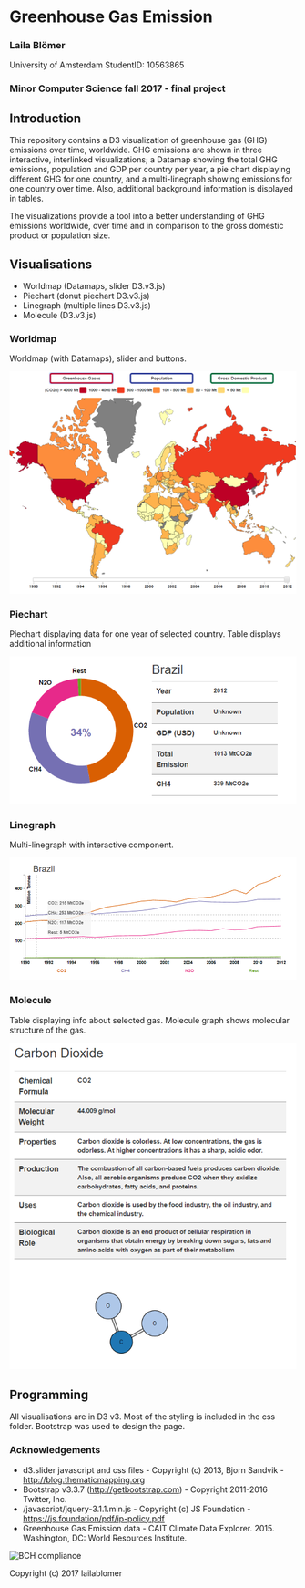 # Greenhouse Gas Emission

### Laila Blömer
University of Amsterdam
StudentID: 10563865

### Minor Computer Science fall 2017 - final project

## Introduction
This repository contains a D3 visualization of greenhouse gas (GHG) emissions over time, worldwide. GHG emissions are shown in three interactive, interlinked visualizations; a Datamap showing the total GHG emissions, population and GDP per country per year, a pie chart displaying different GHG for one country, and a multi-linegraph showing emissions for one country over time. Also, additional background information is displayed in tables. 

The visualizations provide a tool into a better understanding of GHG emissions worldwide, over time and in comparison to the gross domestic product or population size. 

## Visualisations
* Worldmap (Datamaps, slider D3.v3.js)
* Piechart (donut piechart D3.v3.js)
* Linegraph (multiple lines D3.v3.js)
* Molecule (D3.v3.js)

### Worldmap
Worldmap (with Datamaps), slider and buttons.

![alt tag](https://github.com/lailablomer/ProgrammeerProject/blob/master/doc/datamap.PNG)

### Piechart
Piechart displaying data for one year of selected country. Table displays additional information

![alt tag](https://github.com/lailablomer/ProgrammeerProject/blob/master/doc/piechart.PNG)

### Linegraph
Multi-linegraph with interactive component.

![alt tag](https://github.com/lailablomer/ProgrammeerProject/blob/master/doc/linegraph.PNG)

### Molecule
Table displaying info about selected gas. Molecule graph shows molecular structure of the gas. 

![alt tag](https://github.com/lailablomer/ProgrammeerProject/blob/master/doc/molecule.PNG)

## Programming
All visualisations are in D3 v3. Most of the styling is included in the css folder. Bootstrap was used to design the page. 

### Acknowledgements

* d3.slider javascript and css files              - Copyright (c) 2013, Bjorn Sandvik - http://blog.thematicmapping.org
* Bootstrap v3.3.7 (http://getbootstrap.com)      - Copyright 2011-2016 Twitter, Inc.
* /javascript/jquery-3.1.1.min.js                 - Copyright (c) JS Foundation - https://js.foundation/pdf/ip-policy.pdf
* Greenhouse Gas Emission data                    - CAIT Climate Data Explorer. 2015. Washington, DC: World Resources Institute.


![BCH compliance](https://bettercodehub.com/edge/badge/lailablomer/ProgrammeerProject)


Copyright (c) 2017 lailablomer
